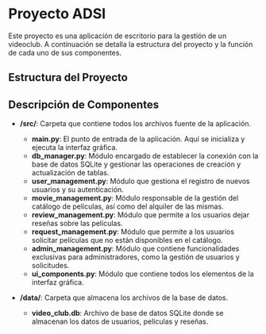 

# Proyecto ADSI

Este proyecto es una aplicación de escritorio para la gestión de un videoclub. A continuación se detalla la estructura del proyecto y la función de cada uno de sus componentes.

## Estructura del Proyecto


## Descripción de Componentes

- **/src/**: Carpeta que contiene todos los archivos fuente de la aplicación.
  - **main.py**: El punto de entrada de la aplicación. Aquí se inicializa y ejecuta la interfaz gráfica.
  - **db_manager.py**: Módulo encargado de establecer la conexión con la base de datos SQLite y gestionar las operaciones de creación y actualización de tablas.
  - **user_management.py**: Módulo que gestiona el registro de nuevos usuarios y su autenticación.
  - **movie_management.py**: Módulo responsable de la gestión del catálogo de películas, así como del alquiler de las mismas.
  - **review_management.py**: Módulo que permite a los usuarios dejar reseñas sobre las películas.
  - **request_management.py**: Módulo que permite a los usuarios solicitar películas que no están disponibles en el catálogo.
  - **admin_management.py**: Módulo que contiene funcionalidades exclusivas para administradores, como la gestión de usuarios y solicitudes.
  - **ui_components.py**: Módulo que contiene todos los elementos de la interfaz gráfica.

- **/data/**: Carpeta que almacena los archivos de la base de datos.
  - **video_club.db**: Archivo de base de datos SQLite donde se almacenan los datos de usuarios, películas y reseñas.


